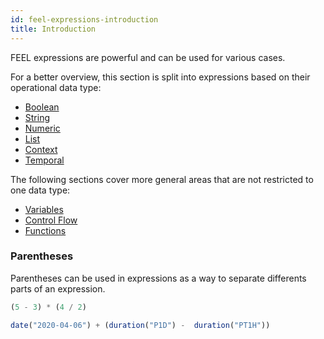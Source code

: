 ```yaml
---
id: feel-expressions-introduction
title: Introduction
---
```


FEEL expressions are powerful and can be used for various cases. 

For a better overview, this section is split into expressions based on their operational data type:

* [Boolean](./feel-boolean-expressions.md)
* [String](./feel-string-expressions.md)
* [Numeric](./feel-numeric-expressions.md)
* [List](./feel-list-expressions.md)
* [Context](./feel-context-expressions.md)
* [Temporal](./feel-temporal-expressions.md)

The following sections cover more general areas that are not restricted to one data type:

* [Variables](./feel-variables.md)
* [Control Flow](./feel-control-flow.md)
* [Functions](./feel-functions.md)

### Parentheses
Parentheses can be used in expressions as a way to separate differents parts of an expression.

```js
(5 - 3) * (4 / 2)        
```

```js
date("2020-04-06") + (duration("P1D") -  duration("PT1H"))
```  